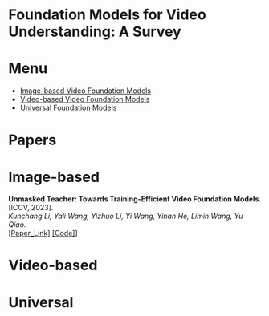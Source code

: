 # Foundation Models for Video Understanding: A Survey


# Menu

- [Image-based Video Foundation Models](#Image-based)
- [Video-based Video Foundation Models](#Video-based)
- [Universal Foundation Models](#Universal)


# Papers

# Image-based

**Unmasked Teacher: Towards Training-Efficient Video Foundation Models.** [ICCV, 2023]. <br>
*Kunchang Li, Yali Wang, Yizhuo Li, Yi Wang, Yinan He, Limin Wang, Yu Qiao.*<br>
 [[Paper_Link](https://arxiv.org/pdf/2303.16058.pdf)] [[Code]](https://github.com/OpenGVLab/unmasked_teacher.git)]

# Video-based

# Universal
